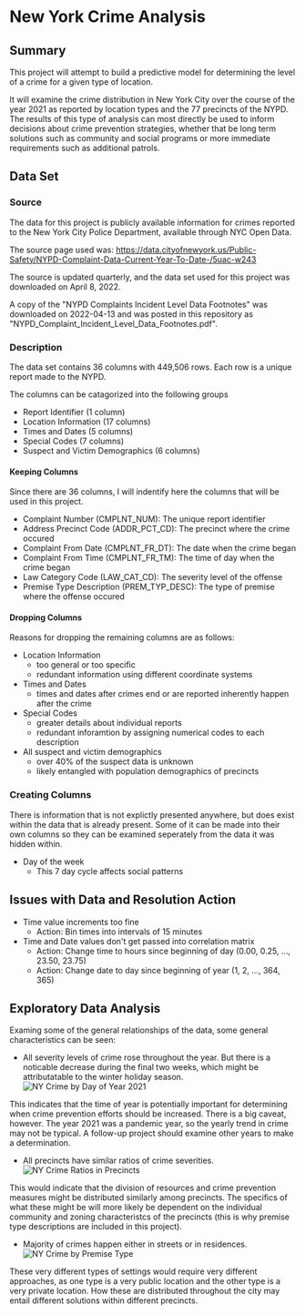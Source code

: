 # New York Crime Analysis
## Summary
This project will attempt to build a predictive model for determining the level of a crime for a given type of location.

It will examine the crime distribution in New York City over the course of the year 2021 as reported by location types and the 77 precincts of the NYPD.  The results of this type of analysis can most directly be used to inform decisions about crime prevention strategies, whether that be long term solutions such as community and social programs or more immediate requirements such as additional patrols.


## Data Set
### Source
The data for this project is publicly available information for crimes reported to the New York City Police Department, available through NYC Open Data.

The source page used was:
https://data.cityofnewyork.us/Public-Safety/NYPD-Complaint-Data-Current-Year-To-Date-/5uac-w243

The source is updated quarterly, and the data set used for this project was downloaded on April 8, 2022.

A copy of the "NYPD Complaints Incident Level Data Footnotes" was downloaded on 2022-04-13 and was posted in this repository as "NYPD_Complaint_Incident_Level_Data_Footnotes.pdf".

### Description
The data set contains 36 columns with 449,506 rows. Each row is a unique report made to the NYPD.

The columns can be catagorized into the following groups
* Report Identifier (1 column)
* Location Information (17 columns)
* Times and Dates (5 columns)
* Special Codes (7 columns)
* Suspect and Victim Demographics (6 columns)
#### Keeping Columns
Since there are 36 columns, I will indentify here the columns that will be used in this project.
* Complaint Number (CMPLNT_NUM): The unique report identifier
* Address Precinct Code (ADDR_PCT_CD): The precinct where the crime occured
* Complaint From Date (CMPLNT_FR_DT): The date when the crime began
* Complaint From Time (CMPLNT_FR_TM): The time of day when the crime began
* Law Category Code (LAW_CAT_CD): The severity level of the offense
* Premise Type Description (PREM_TYP_DESC): The type of premise where the offense occured
#### Dropping Columns
Reasons for dropping the remaining columns are as follows:
* Location Information
  * too general or too specific
  * redundant information using different coordinate systems
* Times and Dates
  * times and dates after crimes end or are reported inherently happen after the crime 
* Special Codes
  * greater details about individual reports
  * redundant inforamtion by assigning numerical codes to each description
* All suspect and victim demographics
  * over 40% of the suspect data is unknown
  * likely entangled with population demographics of precincts
### Creating Columns
There is information that is not explictly presented anywhere, but does exist within the data that is already present. Some of it can be made into their own columns so they can be examined seperately from the data it was hidden within.
* Day of the week
  * This 7 day cycle affects social patterns

## Issues with Data and Resolution Action
* Time value increments too fine
  * Action: Bin times into intervals of 15 minutes
* Time and Date values don't get passed into correlation matrix
  * Action: Change time to hours since beginning of day (0.00, 0.25, ..., 23.50, 23.75)
  * Action: Change date to day since beginning of year (1, 2, ..., 364, 365)

## Exploratory Data Analysis
Examing some of the general relationships of the data, some general characteristics can be seen:

* All severity levels of crime rose throughout the year. But there is a noticable decrease during the final two weeks, which might be attributatable to the winter holiday season.
  ![NY Crime by Day of Year 2021](https://user-images.githubusercontent.com/99386257/165869423-b750a350-7a4e-4cf0-93ea-01824b298d8b.png)

This indicates that the time of year is potentially important for determining when crime prevention efforts should be increased. There is a big caveat, however. The year 2021 was a pandemic year, so the yearly trend in crime may not be typical. A follow-up project should examine other years to make a determination.

* All precincts have similar ratios of crime severities.
  ![NY Crime Ratios in Precincts](https://user-images.githubusercontent.com/99386257/165869907-342d0a33-aef6-4278-aa58-7ff32fef23c9.png)

This would indicate that the division of resources and crime prevention measures might be distributed similarly among precincts. The specifics of what these might be will more likely be dependent on the individual community and zoning characteristcs of the precincts (this is why premise type descriptions are included in this project).

* Majority of crimes happen either in streets or in residences.
  ![NY Crime by Premise Type](https://user-images.githubusercontent.com/99386257/165870003-4be8d00b-5313-49a7-ab29-6bc0a3d90f97.png)

These very different types of settings would require very different approaches, as one type is a very public location and the other type is a very private location. How these are distributed throughout the city may entail different solutions within different precincts.
